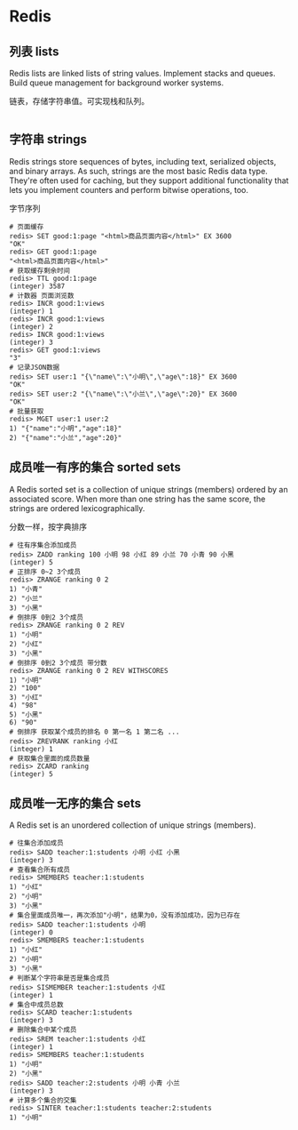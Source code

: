 # Redis

## 列表 lists

Redis lists are linked lists of string values. Implement stacks and queues. Build queue management for background worker systems.

链表，存储字符串值。可实现栈和队列。

```redis

```

## 字符串 strings

Redis strings store sequences of bytes, including text, serialized objects, and binary arrays. As such, strings are the most basic Redis data type. They're often used for caching, but they support additional functionality that lets you implement counters and perform bitwise operations, too.

字节序列

```redis
# 页面缓存
redis> SET good:1:page "<html>商品页面内容</html>" EX 3600
"OK"
redis> GET good:1:page
"<html>商品页面内容</html>"
# 获取缓存剩余时间
redis> TTL good:1:page
(integer) 3587
# 计数器 页面浏览数
redis> INCR good:1:views
(integer) 1
redis> INCR good:1:views
(integer) 2
redis> INCR good:1:views
(integer) 3
redis> GET good:1:views
"3"
# 记录JSON数据
redis> SET user:1 "{\"name\":\"小明\",\"age\":18}" EX 3600
"OK"
redis> SET user:2 "{\"name\":\"小兰\",\"age\":20}" EX 3600
"OK"
# 批量获取
redis> MGET user:1 user:2
1) "{"name":"小明","age":18}"
2) "{"name":"小兰","age":20}"
```

## 成员唯一有序的集合 sorted sets

A Redis sorted set is a collection of unique strings (members) ordered by an associated score. When more than one string has the same score, the strings are ordered lexicographically. 

分数一样，按字典排序

```redis
# 往有序集合添加成员
redis> ZADD ranking 100 小明 98 小红 89 小兰 70 小青 90 小黑
(integer) 5
# 正排序 0~2 3个成员
redis> ZRANGE ranking 0 2 
1) "小青"
2) "小兰"
3) "小黑"
# 倒排序 0到2 3个成员
redis> ZRANGE ranking 0 2 REV 
1) "小明"
2) "小红"
3) "小黑"
# 倒排序 0到2 3个成员 带分数
redis> ZRANGE ranking 0 2 REV WITHSCORES
1) "小明"
2) "100"
3) "小红"
4) "98"
5) "小黑"
6) "90"
# 倒排序 获取某个成员的排名 0 第一名 1 第二名 ...
redis> ZREVRANK ranking 小红
(integer) 1
# 获取集合里面的成员数量
redis> ZCARD ranking
(integer) 5
```

## 成员唯一无序的集合 sets

A Redis set is an unordered collection of unique strings (members).

```redis
# 往集合添加成员
redis> SADD teacher:1:students 小明 小红 小黑
(integer) 3
# 查看集合所有成员
redis> SMEMBERS teacher:1:students
1) "小红"
2) "小明"
3) "小黑"
# 集合里面成员唯一，再次添加"小明"，结果为0，没有添加成功，因为已存在
redis> SADD teacher:1:students 小明
(integer) 0
redis> SMEMBERS teacher:1:students
1) "小红"
2) "小明"
3) "小黑"
# 判断某个字符串是否是集合成员
redis> SISMEMBER teacher:1:students 小红
(integer) 1
# 集合中成员总数
redis> SCARD teacher:1:students
(integer) 3
# 删除集合中某个成员
redis> SREM teacher:1:students 小红
(integer) 1
redis> SMEMBERS teacher:1:students
1) "小明"
2) "小黑"
redis> SADD teacher:2:students 小明 小青 小兰
(integer) 3
# 计算多个集合的交集
redis> SINTER teacher:1:students teacher:2:students
1) "小明"
```
